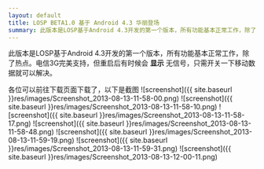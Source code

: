 ```yaml
---
layout: default
title: LOSP BETA1.0 基于 Android 4.3 华丽登场
summary: 此版本是LOSP基于Android 4.3开发的第一个版本，所有功能基本正常工作，除了热点。电信3G完美支持，但重启后有时候会 <strong>显示</strong> 无信号，只需开关一下移动数据就可以解决。<br />各位可以前往下载页面下载了，以下是截图
---
```

此版本是LOSP基于Android 4.3开发的第一个版本，所有功能基本正常工作，除了热点。电信3G完美支持，但重启后有时候会 __显示__ 无信号，只需开关一下移动数据就可以解决。

各位可以前往下载页面下载了，以下是截图
![screenshot]({{ site.baseurl }}res/images/Screenshot_2013-08-13-11-58-00.png)
![screenshot]({{ site.baseurl }}res/images/Screenshot_2013-08-13-11-58-10.png)
![screenshot]({{ site.baseurl }}res/images/Screenshot_2013-08-13-11-58-17.png)
![screenshot]({{ site.baseurl }}res/images/Screenshot_2013-08-13-11-58-48.png)
![screenshot]({{ site.baseurl }}res/images/Screenshot_2013-08-13-11-59-19.png)
![screenshot]({{ site.baseurl }}res/images/Screenshot_2013-08-13-11-59-31.png)
![screenshot]({{ site.baseurl }}res/images/Screenshot_2013-08-13-12-00-11.png)

